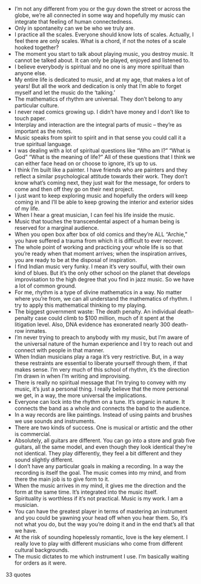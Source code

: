  - I’m not any different from you or the guy down the street or across the globe, we’re all connected in some way and hopefully my music can integrate that feeling of human connectedness.
 - Only in spontaneity can we be who we truly are.
 - I practice all the scales. Everyone should know lots of scales. Actually, I feel there are only scales. What is a chord, if not the notes of a scale hooked together?
 - The moment you start to talk about playing music, you destroy music. It cannot be talked about. It can only be played, enjoyed and listened to.
 - I believe everybody is spiritual and no one is any more spiritual than anyone else.
 - My entire life is dedicated to music, and at my age, that makes a lot of years! But all the work and dedication is only that I’m able to forget myself and let the music do the ‘talking.’
 - The mathematics of rhythm are universal. They don’t belong to any particular culture.
 - I never read comics growing up. I didn’t have money and I don’t like to touch paper.
 - Interplay and interaction are the integral parts of music – they’re as important as the notes.
 - Music speaks from spirit to spirit and in that sense you could call it a true spiritual language.
 - I was dealing with a lot of spiritual questions like “Who am I?” “What is God” “What is the meaning of life?” All of these questions that I think we can either face head on or choose to ignore, it’s up to us.
 - I think I’m built like a painter. I have friends who are painters and they reflect a similar psychological attitude towards their work. They don’t know what’s coming next, they just wait for the message, for orders to come and then off they go on their next project.
 - I just want to keep exploring music and hopefully the orders will keep coming in and I’ll be able to keep growing the interior and exterior sides of my life.
 - When I hear a great musician, I can feel his life inside the music.
 - Music that touches the transcendental aspect of a human being is reserved for a marginal audience.
 - When you open box after box of old comics and they’re ALL “Archie,” you have suffered a trauma from which it is difficult to ever recover.
 - The whole point of working and practicing your whole life is so that you’re ready when that moment arrives; when the inspiration arrives, you are ready to be at the disposal of inspiration.
 - I find Indian music very funky. I mean it’s very soulful, with their own kind of blues. But it’s the only other school on the planet that develops improvisation to the high degree that you find in jazz music. So we have a lot of common ground.
 - For me, rhythm is a type of divine mathematics in a way. No matter where you’re from, we can all understand the mathematics of rhythm. I try to apply this mathematical thinking to my playing.
 - The biggest government waste: The death penalty. An individual death-penalty case could climb to $100 million, much of it spent at the litigation level. Also, DNA evidence has exonerated nearly 300 death-row inmates.
 - I’m never trying to preach to anybody with my music, but I’m aware of the universal nature of the human experience and I try to reach out and connect with people in that manner.
 - When Indian musicians play a raga it’s very restrictive. But, in a way these restraints are essential to liberate yourself through them, if that makes sense. I’m very much of this school of rhythm, it’s the direction I’m drawn in when I’m writing and improvising.
 - There is really no spiritual message that I’m trying to convey with my music, it’s just a personal thing. I really believe that the more personal we get, in a way, the more universal the implications.
 - Everyone can lock into the rhythm on a tune. It’s organic in nature. It connects the band as a whole and connects the band to the audience.
 - In a way records are like paintings. Instead of using paints and brushes we use sounds and instruments.
 - There are two kinds of success. One is musical or artistic and the other is commercial.
 - Absolutely, all guitars are different. You can go into a store and grab five guitars, all the same model, and even though they look identical they’re not identical. They play differently, they feel a bit different and they sound slightly different.
 - I don’t have any particular goals in making a recording. In a way the recording is itself the goal. The music comes into my mind, and from there the main job is to give form to it.
 - When the music arrives in my mind, it gives me the direction and the form at the same time. It’s integrated into the music itself.
 - Spirituality is worthless if it’s not practical. Music is my work. I am a musician.
 - You can have the greatest player in terms of mastering an instrument and you could be yawning your head off when you hear them. So, it’s not what you do, but the way you’re doing it and in the end that’s all that we have.
 - At the risk of sounding hopelessly romantic, love is the key element. I really love to play with different musicians who come from different cultural backgrounds.
 - The music dictates to me which instrument I use. I’m basically waiting for orders as it were.

33 quotes